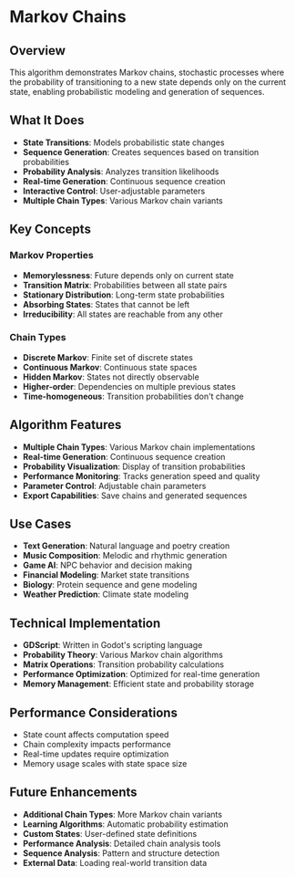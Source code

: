 # Markov Chains

## Overview
This algorithm demonstrates Markov chains, stochastic processes where the probability of transitioning to a new state depends only on the current state, enabling probabilistic modeling and generation of sequences.

## What It Does
- **State Transitions**: Models probabilistic state changes
- **Sequence Generation**: Creates sequences based on transition probabilities
- **Probability Analysis**: Analyzes transition likelihoods
- **Real-time Generation**: Continuous sequence creation
- **Interactive Control**: User-adjustable parameters
- **Multiple Chain Types**: Various Markov chain variants

## Key Concepts

### Markov Properties
- **Memorylessness**: Future depends only on current state
- **Transition Matrix**: Probabilities between all state pairs
- **Stationary Distribution**: Long-term state probabilities
- **Absorbing States**: States that cannot be left
- **Irreducibility**: All states are reachable from any other

### Chain Types
- **Discrete Markov**: Finite set of discrete states
- **Continuous Markov**: Continuous state spaces
- **Hidden Markov**: States not directly observable
- **Higher-order**: Dependencies on multiple previous states
- **Time-homogeneous**: Transition probabilities don't change

## Algorithm Features
- **Multiple Chain Types**: Various Markov chain implementations
- **Real-time Generation**: Continuous sequence creation
- **Probability Visualization**: Display of transition probabilities
- **Performance Monitoring**: Tracks generation speed and quality
- **Parameter Control**: Adjustable chain parameters
- **Export Capabilities**: Save chains and generated sequences

## Use Cases
- **Text Generation**: Natural language and poetry creation
- **Music Composition**: Melodic and rhythmic generation
- **Game AI**: NPC behavior and decision making
- **Financial Modeling**: Market state transitions
- **Biology**: Protein sequence and gene modeling
- **Weather Prediction**: Climate state modeling

## Technical Implementation
- **GDScript**: Written in Godot's scripting language
- **Probability Theory**: Various Markov chain algorithms
- **Matrix Operations**: Transition probability calculations
- **Performance Optimization**: Optimized for real-time generation
- **Memory Management**: Efficient state and probability storage

## Performance Considerations
- State count affects computation speed
- Chain complexity impacts performance
- Real-time updates require optimization
- Memory usage scales with state space size

## Future Enhancements
- **Additional Chain Types**: More Markov chain variants
- **Learning Algorithms**: Automatic probability estimation
- **Custom States**: User-defined state definitions
- **Performance Analysis**: Detailed chain analysis tools
- **Sequence Analysis**: Pattern and structure detection
- **External Data**: Loading real-world transition data
